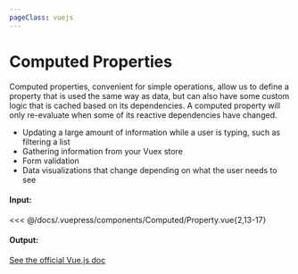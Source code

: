 ```yaml
---
pageClass: vuejs
---
```


# Computed Properties

Computed properties, convenient for simple operations, allow us to define a property that is used the same way as data, but can also have some custom logic that is cached based on its dependencies. A computed property will only re-evaluate when some of its reactive dependencies have changed.

- Updating a large amount of information while a user is typing, such as filtering a list
- Gathering information from your Vuex store
- Form validation
- Data visualizations that change depending on what the user needs to see

#### Input:

<<< @/docs/.vuepress/components/Computed/Property.vue{2,13-17}

#### Output:

<Computed-Property />

[See the official Vue.js doc](https://vuejs.org/v2/guide/computed.html#Computed-Properties)

<!---
## Filter though a list
#### Input:
<<< @/docs/.vuepress/components/Computed/Filtering.vue
#### Output:
<Computed-Filtering />
-->